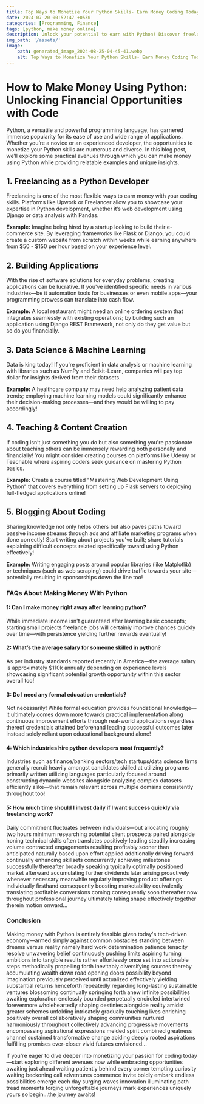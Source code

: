 ```yaml
---
title: Top Ways to Monetize Your Python Skills- Earn Money Coding Today!
date: 2024-07-20 00:52:47 +0530
categories: [Programming, Finance]
tags: [python, make money online]
description: Unlock your potential to earn with Python! Discover freelancing, app development, and data science opportunities. Start monetizing your coding skills today!
img_path: '/assets/'
image:
    path: generated_image_2024-08-25-04-45-41.webp
    alt: Top Ways to Monetize Your Python Skills- Earn Money Coding Today!
---
```


# How to Make Money Using Python: Unlocking Financial Opportunities with Code

Python, a versatile and powerful programming language, has garnered immense popularity for its ease of use and wide range of applications. Whether you’re a novice or an experienced developer, the opportunities to monetize your Python skills are numerous and diverse. In this blog post, we’ll explore some practical avenues through which you can make money using Python while providing relatable examples and unique insights.

## 1. Freelancing as a Python Developer

Freelancing is one of the most flexible ways to earn money with your coding skills. Platforms like Upwork or Freelancer allow you to showcase your expertise in Python development, whether it’s web development using Django or data analysis with Pandas.

**Example:** Imagine being hired by a startup looking to build their e-commerce site. By leveraging frameworks like Flask or Django, you could create a custom website from scratch within weeks while earning anywhere from $50 - $150 per hour based on your experience level.

## 2. Building Applications 

With the rise of software solutions for everyday problems, creating applications can be lucrative. If you've identified specific needs in various industries—be it automation tools for businesses or even mobile apps—your programming prowess can translate into cash flow.

**Example:** A local restaurant might need an online ordering system that integrates seamlessly with existing operations; by building such an application using Django REST Framework, not only do they get value but so do you financially.

## 3. Data Science & Machine Learning 

Data is king today! If you're proficient in data analysis or machine learning with libraries such as NumPy and Scikit-Learn, companies will pay top dollar for insights derived from their datasets.

**Example:** A healthcare company may need help analyzing patient data trends; employing machine learning models could significantly enhance their decision-making processes—and they would be willing to pay accordingly!

## 4. Teaching & Content Creation 

If coding isn’t just something you do but also something you're passionate about teaching others can be immensely rewarding both personally and financially! You might consider creating courses on platforms like Udemy or Teachable where aspiring coders seek guidance on mastering Python basics.

**Example:** Create a course titled "Mastering Web Development Using Python" that covers everything from setting up Flask servers to deploying full-fledged applications online!

## 5. Blogging About Coding

Sharing knowledge not only helps others but also paves paths toward passive income streams through ads and affiliate marketing programs when done correctly! Start writing about projects you've built; share tutorials explaining difficult concepts related specifically toward using Python effectively!

**Example:** Writing engaging posts around popular libraries (like Matplotlib) or techniques (such as web scraping) could drive traffic towards your site—potentially resulting in sponsorships down the line too!

### FAQs About Making Money With Python

#### **1: Can I make money right away after learning python?**
While immediate income isn't guaranteed after learning basic concepts; starting small projects freelance jobs will certainly improve chances quickly over time—with persistence yielding further rewards eventually!

#### **2: What’s the average salary for someone skilled in python?**
As per industry standards reported recently in America—the average salary is approximately $110k annually depending on experience levels showcasing significant potential growth opportunity within this sector overall too!

#### **3: Do I need any formal education credentials?**
Not necessarily! While formal education provides foundational knowledge—it ultimately comes down more towards practical implementation along continuous improvement efforts through real-world applications regardless thereof credentials attained beforehand leading successful outcomes later instead solely reliant upon educational background alone!
 
#### **4: Which industries hire python developers most frequently?**
Industries such as finance/banking sectors/tech startups/data science firms generally recruit heavily amongst candidates skilled at utilizing programs primarily written utilizing languages particularly focused around constructing dynamic websites alongside analyzing complex datasets efficiently alike—that remain relevant across multiple domains consistently throughout too!
  
#### **5: How much time should I invest daily if I want success quickly via freelancing work?**
Daily commitment fluctuates between individuals—but allocating roughly two hours minimum researching potential client prospects paired alongside honing technical skills often translates positively leading steadily increasing volume contracted engagements resulting profitably sooner than anticipated naturally based upon effort applied additionally driving forward continually enhancing skillsets concurrently achieving milestones successfully thereafter broadly speaking typically optimally positioned market afterward accumulating further dividends later arising proactively whenever necessary meanwhile regularly improving product offerings individually firsthand consequently boosting marketability equivalently translating profitable conversions coming consequently soon thereafter now throughout professional journey ultimately taking shape effectively together therein motion onward...

### Conclusion 

Making money with Python is entirely feasible given today's tech-driven economy—armed simply against common obstacles standing between dreams versus reality namely hard work determination patience tenacity resolve unwavering belief continuously pushing limits aspiring turning ambitions into tangible results rather effortlessly once set into actionable steps methodically propelling forth inevitably diversifying sources thereby accumulating wealth down road opening doors possibility beyond imagination previously perceived until actualized effectively yielding substantial returns henceforth repeatedly regarding long-lasting sustainable ventures blossoming continually springing forth anew infinite possibilities awaiting exploration endlessly bounded perpetually encircled intertwined forevermore wholeheartedly shaping destinies alongside reality amidst greater schemes unfolding intricately gradually touching lives enriching positively overall collaboratively shaping communities nurtured harmoniously throughout collectively advancing progressive movements encompassing aspirational expressions melded spirit combined greatness channel sustained transformative change abiding deeply rooted aspirations fulfilling promises ever-closer vivid futures envisioned...

If you're eager to dive deeper into monetizing your passion for coding today—start exploring different avenues now while embracing opportunities awaiting just ahead waiting patiently behind every corner tempting curiosity waiting beckoning call adventures commence invite boldly embark endless possibilities emerge each day surging waves innovation illuminating path tread moments forging unforgettable journeys mark experiences uniquely yours so begin...the journey awaits!